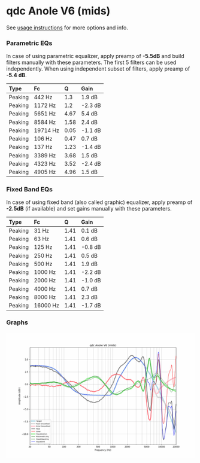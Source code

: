 # qdc Anole V6 (mids)
See [usage instructions](https://github.com/jaakkopasanen/AutoEq#usage) for more options and info.

### Parametric EQs
In case of using parametric equalizer, apply preamp of **-5.5dB** and build filters manually
with these parameters. The first 5 filters can be used independently.
When using independent subset of filters, apply preamp of **-5.4 dB**.

| Type    | Fc       |    Q | Gain    |
|:--------|:---------|:-----|:--------|
| Peaking | 442 Hz   | 1.3  | 1.9 dB  |
| Peaking | 1172 Hz  | 1.2  | -2.3 dB |
| Peaking | 5651 Hz  | 4.67 | 5.4 dB  |
| Peaking | 8584 Hz  | 1.58 | 2.4 dB  |
| Peaking | 19714 Hz | 0.05 | -1.1 dB |
| Peaking | 106 Hz   | 0.47 | 0.7 dB  |
| Peaking | 137 Hz   | 1.23 | -1.4 dB |
| Peaking | 3389 Hz  | 3.68 | 1.5 dB  |
| Peaking | 4323 Hz  | 3.52 | -2.4 dB |
| Peaking | 4905 Hz  | 4.96 | 1.5 dB  |

### Fixed Band EQs
In case of using fixed band (also called graphic) equalizer, apply preamp of **-2.5dB**
(if available) and set gains manually with these parameters.

| Type    | Fc       |    Q | Gain    |
|:--------|:---------|:-----|:--------|
| Peaking | 31 Hz    | 1.41 | 0.1 dB  |
| Peaking | 63 Hz    | 1.41 | 0.6 dB  |
| Peaking | 125 Hz   | 1.41 | -0.8 dB |
| Peaking | 250 Hz   | 1.41 | 0.5 dB  |
| Peaking | 500 Hz   | 1.41 | 1.9 dB  |
| Peaking | 1000 Hz  | 1.41 | -2.2 dB |
| Peaking | 2000 Hz  | 1.41 | -1.0 dB |
| Peaking | 4000 Hz  | 1.41 | 0.7 dB  |
| Peaking | 8000 Hz  | 1.41 | 2.3 dB  |
| Peaking | 16000 Hz | 1.41 | -1.7 dB |

### Graphs
![](./qdc%20Anole%20V6%20(mids).png)